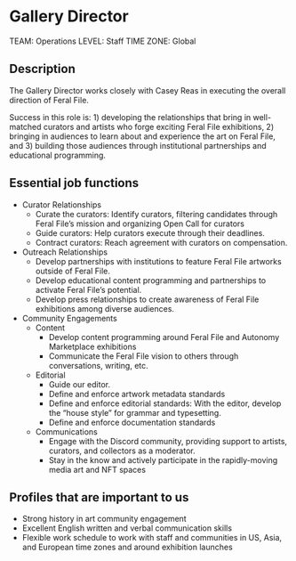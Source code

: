 # Gallery Director

TEAM: Operations
LEVEL: Staff
TIME ZONE: Global

## Description
The Gallery Director works closely with Casey Reas in executing the overall direction of Feral File.

Success in this role is: 1) developing the relationships that bring in well-matched curators and artists who forge exciting Feral File exhibitions, 2) bringing in audiences to learn about and experience the art on Feral File, and 3) building those audiences through institutional partnerships and educational programming.

## Essential job functions
- Curator Relationships
  - Curate the curators: Identify curators, filtering candidates through Feral File’s mission and organizing Open Call for curators
  - Guide curators: Help curators execute through their deadlines.
  - Contract curators: Reach agreement with curators on compensation.
- Outreach Relationships
  - Develop partnerships with institutions to feature Feral File artworks outside of Feral File.
  - Develop educational content programming and partnerships to activate Feral File’s potential.
  - Develop press relationships to create awareness of Feral File exhibitions among diverse audiences.
- Community Engagements
  - Content
    - Develop content programming around Feral File and Autonomy Marketplace exhibitions
    - Communicate the Feral File vision to others through conversations, writing, etc. 
  - Editorial
    - Guide our editor.
    - Define and enforce artwork metadata standards
    - Define and enforce editorial standards: With the editor, develop the “house style” for grammar and typesetting.
    - Define and enforce documentation standards
  - Communications
    - Engage with the Discord community, providing support to artists, curators, and collectors as a moderator.
    - Stay in the know and actively participate in the rapidly-moving media art and NFT spaces


## Profiles that are important to us
- Strong history in art community engagement
- Excellent English written and verbal communication skills
- Flexible work schedule to work with staff and communities in US, Asia, and European time zones and around exhibition launches
